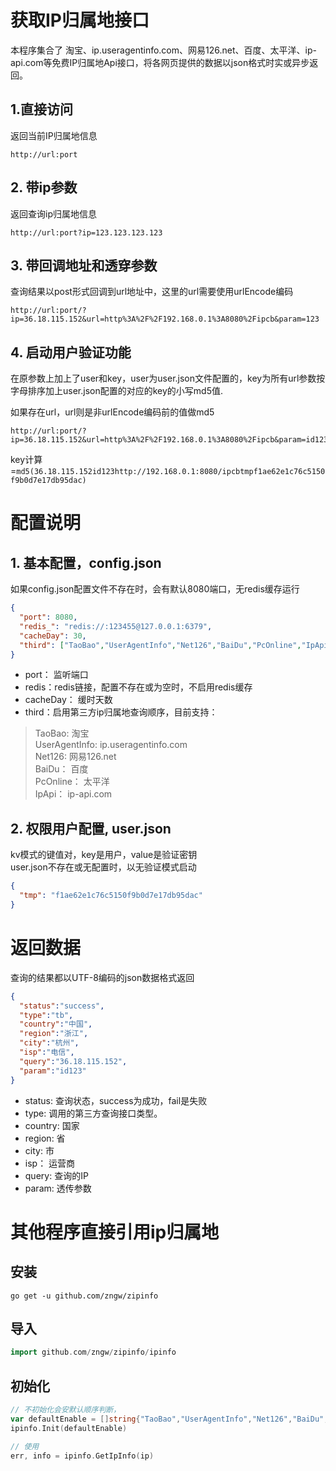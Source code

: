 # 获取IP归属地接口

本程序集合了 淘宝、ip.useragentinfo.com、网易126.net、百度、太平洋、ip-api.com等免费IP归属地Api接口，将各网页提供的数据以json格式时实或异步返回。  

## 1.直接访问

返回当前IP归属地信息

```url
http://url:port
```

## 2. 带ip参数

返回查询ip归属地信息

```url
http://url:port?ip=123.123.123.123
```

## 3. 带回调地址和透穿参数

查询结果以post形式回调到url地址中，这里的url需要使用urlEncode编码

```url
http://url:port/?ip=36.18.115.152&url=http%3A%2F%2F192.168.0.1%3A8080%2Fipcb&param=123
```

## 4. 启动用户验证功能

在原参数上加上了user和key，user为user.json文件配置的，key为所有url参数按字母排序加上user.json配置的对应的key的小写md5值.

如果存在url，url则是非urlEncode编码前的值做md5

```url
http://url:port/?ip=36.18.115.152&url=http%3A%2F%2F192.168.0.1%3A8080%2Fipcb&param=id123&user=tmp&key=dec33e5b288d5618de7d4de51acd0b62
```

key计算=`md5(36.18.115.152id123http://192.168.0.1:8080/ipcbtmpf1ae62e1c76c5150f9b0d7e17db95dac)`


# 配置说明

## 1. 基本配置，config.json

如果config.json配置文件不存在时，会有默认8080端口，无redis缓存运行

```json
{
  "port": 8080,
  "redis_": "redis://:123455@127.0.0.1:6379",
  "cacheDay": 30,
  "third": ["TaoBao","UserAgentInfo","Net126","BaiDu","PcOnline","IpApi"]
}
```

* port： 监听端口
* redis：redis链接，配置不存在或为空时，不启用redis缓存
* cacheDay： 缓时天数
* third：启用第三方ip归属地查询顺序，目前支持：
> TaoBao: 淘宝  
> UserAgentInfo: ip.useragentinfo.com  
> Net126: 网易126.net  
> BaiDu： 百度  
> PcOnline： 太平洋  
> IpApi： ip-api.com  

## 2. 权限用户配置, user.json

kv模式的键值对，key是用户，value是验证密钥  
user.json不存在或无配置时，以无验证模式启动

```json
{
  "tmp": "f1ae62e1c76c5150f9b0d7e17db95dac"
}
```


# 返回数据

查询的结果都以UTF-8编码的json数据格式返回

```json
{
  "status":"success",
  "type":"tb",
  "country":"中国",
  "region":"浙江",
  "city":"杭州",
  "isp":"电信",
  "query":"36.18.115.152",
  "param":"id123"
}
```

* status: 查询状态，success为成功，fail是失败
* type: 调用的第三方查询接口类型。
* country: 国家
* region: 省
* city: 市
* isp： 运营商
* query: 查询的IP
* param: 透传参数

# 其他程序直接引用ip归属地

## 安装

```
go get -u github.com/zngw/zipinfo
```

## 导入

```go
import github.com/zngw/zipinfo/ipinfo
```

## 初始化

```go
// 不初始化会安默认顺序判断，
var defaultEnable = []string{"TaoBao","UserAgentInfo","Net126","BaiDu","PcOnline","IpApi"}
ipinfo.Init(defaultEnable)

// 使用
err, info = ipinfo.GetIpInfo(ip)
```